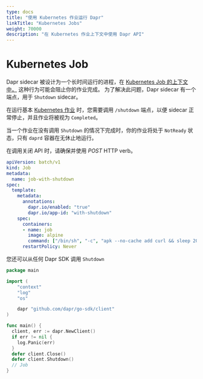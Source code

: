 ```yaml
---
type: docs
title: "使用 Kubernetes 作业运行 Dapr"
linkTitle: "Kubernetes Jobs"
weight: 70000
description: "在 Kubernetes 作业上下文中使用 Dapr API"
---
```


# Kubernetes Job

Dapr sidecar 被设计为一个长时间运行的进程，在 [Kubernetes Job 的上下文中，](https://kubernetes.io/docs/concepts/workloads/controllers/job/) 这种行为可能会阻止你的作业完成。 为了解决此问题，Dapr sidecar 有一个端点，用于 `Shutdown` sidecar。

在运行基本 [Kubernetes 作业](https://kubernetes.io/docs/concepts/workloads/controllers/job/) 时，您需要调用 `/shutdown` 端点，以便 sidecar 正常停止，并且作业将被视为 `Completed`。

当一个作业在没有调用 `Shutdown` 的情况下完成时，你的作业将处于 `NotReady` 状态，只有 `daprd` 容器在无休止地运行。

在调用关闭 API 时，请确保并使用 *POST* HTTP verb。

```yaml
apiVersion: batch/v1
kind: Job
metadata:
  name: job-with-shutdown
spec:
  template:
    metadata:
      annotations:
        dapr.io/enabled: "true"
        dapr.io/app-id: "with-shutdown"
    spec:
      containers:
      - name: job
        image: alpine
        command: ["/bin/sh", "-c", "apk --no-cache add curl && sleep 20 && curl -X POST localhost:3500/v1.0/shutdown"]
      restartPolicy: Never
```

您还可以从任何 Dapr SDK 调用 `Shutdown`

```go
package main

import (
    "context"
    "log"
    "os"

    dapr "github.com/dapr/go-sdk/client"
)

func main() {
  client, err := dapr.NewClient()
  if err != nil {
    log.Panic(err)
  }
  defer client.Close()
  defer client.Shutdown()
  // Job
}
```
